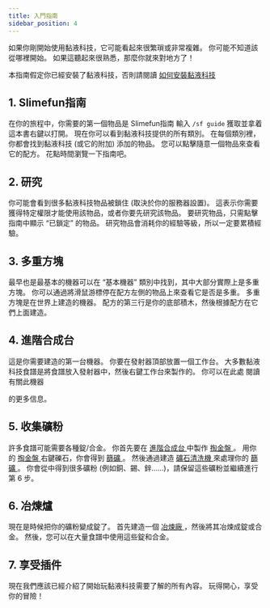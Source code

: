 ```yaml
---
title: 入門指南
sidebar_position: 4
---
```


如果你剛開始使用黏液科技，它可能看起來很繁瑣或非常複雜。 你可能不知道該從哪裡開始。 如果這聽起來很熟悉，那麼你就來對地方了！

本指南假定你已經安裝了黏液科技，否則請閱讀 [ 如何安裝黏液科技](Installing-Slimefun.md)

## 1. Slimefun指南

在你的旅程中，你需要的第一個物品是 Slimefun指南 輸入 `/sf guide` 獲取並拿着這本書右鍵以打開。 現在你可以看到黏液科技提供的所有類別。 在每個類別裡，你都會找到黏液科技 (或它的附加) 添加的物品。 您可以點擊隨意一個物品來查看它的配方。 花點時間瀏覽一下指南吧。

## 2. 研究

你可能會看到很多黏液科技物品被鎖住 (取決於你的服務器設置)。 這表示你需要獲得特定權限才能使用該物品，或者你要先研究該物品。 要研究物品，只需點擊指南中顯示 “已鎖定” 的物品。 研究物品會消耗你的經驗等級，所以一定要累積經驗。

## 3. 多重方塊

最早也是最基本的機器可以在 “基本機器” 類別中找到，其中大部分實際上是多重方塊。 你可以通過將滑鼠游標停在配方左側的物品上來查看它是否是多重。 多重方塊是在世界上建造的機器。 配方的第三行是你的底部積木，然後根據配方在它們上面建造。

## 4. 進階合成台

這是你需要建造的第一台機器。 你要在發射器頂部放置一個工作台。 大多數黏液科技食譜是將食譜放入發射器中，然後右鍵工作台來製作的。 你可以在此處 </a> 閱讀有關此機器

 的更多信息。</p> 



## 5. 收集礦粉

許多食譜可能需要各種錠/合金。 你首先要在 [ 進階合成台 ](../Basic-Machines/Enhanced-Crafting-Table.md) 中製作 [ 掏金盤 ](../Tools/Gold-Pan.md)。 用你的 [ 掏金盤 ](../Tools/Gold-Pan.md) 右鍵礫石，你會得到 [ 篩礦 ](../Miscellaneous-Items/Sifted-Ore.md)。 然後通過建造 [ 礦石清洗機 ](../Basic-Machines/Ore-Washer.md) 來處理你的 [ 篩礦 ](../Miscellaneous-Items/Sifted-Ore.md)。 你會從中得到很多礦粉 (例如銅、錫、鋅……)，請保留這些礦粉並繼續進行第 6 步。



## 6. 冶煉爐

現在是時候把你的礦粉變成錠了。 首先建造一個 [ 冶煉廠 ](../Basic-Machines/Smeltery.md) ，然後將其冶煉成錠或合金。 然後，您可以在大量食譜中使用這些錠和合金。



## 7. 享受插件

現在我們應該已經介紹了開始玩黏液科技需要了解的所有內容。 玩得開心，享受你的冒險！
